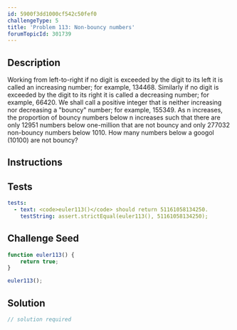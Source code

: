 ```yaml
---
id: 5900f3dd1000cf542c50fef0
challengeType: 5
title: 'Problem 113: Non-bouncy numbers'
forumTopicId: 301739
---
```


## Description
<section id='description'>
Working from left-to-right if no digit is exceeded by the digit to its left it is called an increasing number; for example, 134468.
Similarly if no digit is exceeded by the digit to its right it is called a decreasing number; for example, 66420.
We shall call a positive integer that is neither increasing nor decreasing a "bouncy" number; for example, 155349.
As n increases, the proportion of bouncy numbers below n increases such that there are only 12951 numbers below one-million that are not bouncy and only 277032 non-bouncy numbers below 1010.
How many numbers below a googol (10100) are not bouncy?
</section>

## Instructions
<section id='instructions'>

</section>

## Tests
<section id='tests'>

```yml
tests:
  - text: <code>euler113()</code> should return 51161058134250.
    testString: assert.strictEqual(euler113(), 51161058134250);

```

</section>

## Challenge Seed
<section id='challengeSeed'>

<div id='js-seed'>

```js
function euler113() {
    return true;
}

euler113();
```

</div>



</section>

## Solution
<section id='solution'>

```js
// solution required
```

</section>
